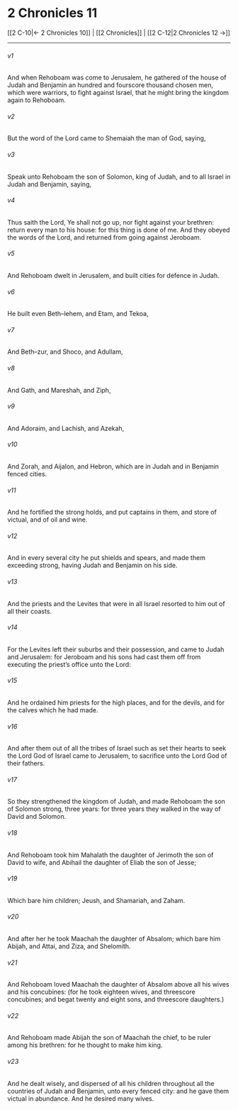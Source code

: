 # 2 Chronicles 11

[[2 C-10|← 2 Chronicles 10]] | [[2 Chronicles]] | [[2 C-12|2 Chronicles 12 →]]
***

###### v1
And when Rehoboam was come to Jerusalem, he gathered of the house of Judah and Benjamin an hundred and fourscore thousand chosen men, which were warriors, to fight against Israel, that he might bring the kingdom again to Rehoboam.
###### v2
But the word of the Lord came to Shemaiah the man of God, saying,
###### v3
Speak unto Rehoboam the son of Solomon, king of Judah, and to all Israel in Judah and Benjamin, saying,
###### v4
Thus saith the Lord, Ye shall not go up, nor fight against your brethren: return every man to his house: for this thing is done of me. And they obeyed the words of the Lord, and returned from going against Jeroboam.
###### v5
And Rehoboam dwelt in Jerusalem, and built cities for defence in Judah.
###### v6
He built even Beth–lehem, and Etam, and Tekoa,
###### v7
And Beth–zur, and Shoco, and Adullam,
###### v8
And Gath, and Mareshah, and Ziph,
###### v9
And Adoraim, and Lachish, and Azekah,
###### v10
And Zorah, and Aijalon, and Hebron, which are in Judah and in Benjamin fenced cities.
###### v11
And he fortified the strong holds, and put captains in them, and store of victual, and of oil and wine.
###### v12
And in every several city he put shields and spears, and made them exceeding strong, having Judah and Benjamin on his side.
###### v13
And the priests and the Levites that were in all Israel resorted to him out of all their coasts.
###### v14
For the Levites left their suburbs and their possession, and came to Judah and Jerusalem: for Jeroboam and his sons had cast them off from executing the priest’s office unto the Lord:
###### v15
And he ordained him priests for the high places, and for the devils, and for the calves which he had made.
###### v16
And after them out of all the tribes of Israel such as set their hearts to seek the Lord God of Israel came to Jerusalem, to sacrifice unto the Lord God of their fathers.
###### v17
So they strengthened the kingdom of Judah, and made Rehoboam the son of Solomon strong, three years: for three years they walked in the way of David and Solomon.
###### v18
And Rehoboam took him Mahalath the daughter of Jerimoth the son of David to wife, and Abihail the daughter of Eliab the son of Jesse;
###### v19
Which bare him children; Jeush, and Shamariah, and Zaham.
###### v20
And after her he took Maachah the daughter of Absalom; which bare him Abijah, and Attai, and Ziza, and Shelomith.
###### v21
And Rehoboam loved Maachah the daughter of Absalom above all his wives and his concubines: (for he took eighteen wives, and threescore concubines; and begat twenty and eight sons, and threescore daughters.)
###### v22
And Rehoboam made Abijah the son of Maachah the chief, to be ruler among his brethren: for he thought to make him king.
###### v23
And he dealt wisely, and dispersed of all his children throughout all the countries of Judah and Benjamin, unto every fenced city: and he gave them victual in abundance. And he desired many wives. 
